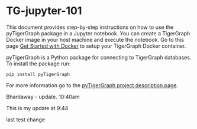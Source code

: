 # TG-jupyter-101
This document provides step-by-step instructions on how to use the pyTigerGraph package in a Jupyter notebook. You can create a TigerGraph Docker image in your host machine and execute the notebook. Go to this page [Get Started with Docker](https://docs.tigergraph.com/start/get-started/docker) to setup your TigerGraph Docker container. 

pyTigerGraph is a Python package for connecting to TigerGraph databases. To install the package run:

```pip install pyTigerGraph```

For more information go to the [pyTigerGraph project description page](https://pypi.org/project/pyTigerGraph/).

Bhardaway - update. 10:40am

This is my update at 9:44

last test change

